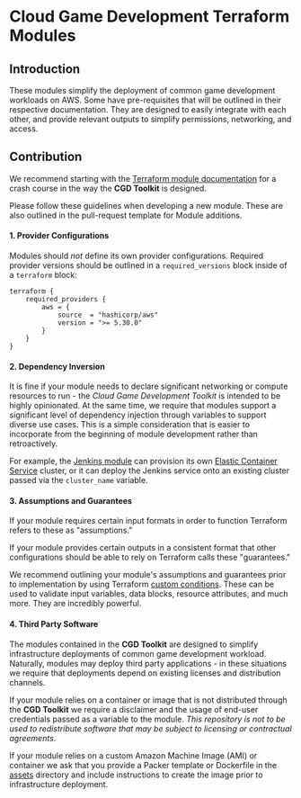 # Cloud Game Development Terraform Modules

## Introduction
These modules simplify the deployment of common game development workloads on AWS. Some have pre-requisites that will be outlined in their respective documentation. They are designed to easily integrate with each other, and provide relevant outputs to simplify permissions, networking, and access.

## Contribution

We recommend starting with the [Terraform module documentation](https://developer.hashicorp.com/terraform/language/modules) for a crash course in the way the **CGD Toolkit** is designed.

Please follow these guidelines when developing a new module. These are also outlined in the pull-request template for Module additions.

#### 1. Provider Configurations

Modules should *not* define its own provider configurations. Required provider versions should be outlined in a `required_versions` block inside of a `terraform` block:

```
terraform {  
    required_providers {    
        aws = {      
            source  = "hashicorp/aws"      
            version = ">= 5.30.0"    
        }  
    }
}
```

#### 2. Dependency Inversion

It is fine if your module needs to declare significant networking or compute resources to run - the *Cloud Game Development Toolkit* is intended to be highly opinionated. At the same time, we require that modules support a significant level of dependency injection through variables to support diverse use cases. This is a simple consideration that is easier to incorporate from the beginning of module development rather than retroactively.

For example, the [Jenkins module](./jenkins/README.md) can provision its own [Elastic Container Service](https://aws.amazon.com/ecs/) cluster, or it can deploy the Jenkins service onto an existing cluster passed via the `cluster_name` variable.

#### 3. Assumptions and Guarantees

If your module requires certain input formats in order to function Terraform refers to these as "assumptions."

If your module provides certain outputs in a consistent format that other configurations should be able to rely on Terraform calls these "guarantees."

We recommend outlining your module's assumptions and guarantees prior to implementation by using Terraform [custom conditions](https://developer.hashicorp.com/terraform/language/expressions/custom-conditions). These can be used to validate input variables, data blocks, resource attributes, and much more. They are incredibly powerful.

#### 4. Third Party Software

The modules contained in the **CGD Toolkit** are designed to simplify infrastructure deployments of common game development workload. Naturally, modules may deploy third party applications - in these situations we require that deployments depend on existing licenses and distribution channels.

If your module relies on a container or image that is not distributed through the **CGD Toolkit** we require a disclaimer and the usage of end-user credentials passed as a variable to the module. *This repository is not to be used to redistribute software that may be subject to licensing or contractual agreements*. 

If your module relies on a custom Amazon Machine Image (AMI) or container we ask that you provide a Packer template or Dockerfile in the [assets](../assets/README.md) directory and include instructions to create the image prior to infrastructure deployment.